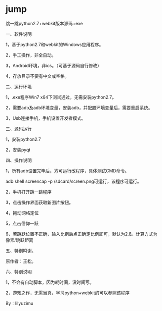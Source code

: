 # jump
跳一跳python2.7+webkit版本源码+exe

一、软件说明

1，基于python2.7和webkit的Windows应用程序。

2，手工操作，非全自动。

3，Android环境，非ios。（可基于源码自行修改）

4，存放目录不要有中文或空格。

二、运行环境

1，.exe程序Win7 x64下测试通过，无需安装python2.7。

2，需要adb及adb环境变量，安装adb，并配置环境变量后，需要重启系统。

3，Usb连接手机，手机设置开发者模式。

三、源码运行

1，安装python2.7

2，安装pyqt

四、操作说明

1，所有adb设置完毕后，方可运行改程序，具体测试CMD命令。

adb shell screencap -p /sdcard/screen.png可运行，该程序可运行。

2，手机打开跳一跳程序

3，点击操作界面获取新图片按钮。

4，拖动网格定位

5，点击信仰一跃

6，若跳跃位置不正确，输入比例后点击确定比例即可，默认为2.8。计算方式为像素/跳跃距离

五、特别鸣谢。

原作者：王松。

六、特别说明

1，不会有自动脚本，因为耗时间，没时间写。

2，游戏之作，无需当真，学习python+webkit的可以参照该程序

By：lilyuzimu
